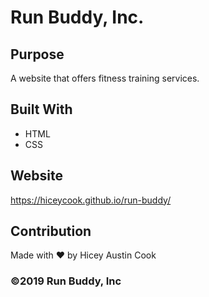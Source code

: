 # Run Buddy, Inc.

## Purpose
A website that offers fitness training services.

## Built With
* HTML
* CSS

## Website
https://hiceycook.github.io/run-buddy/

## Contribution
Made with ❤️ by Hicey Austin Cook

### ©️2019 Run Buddy, Inc 

